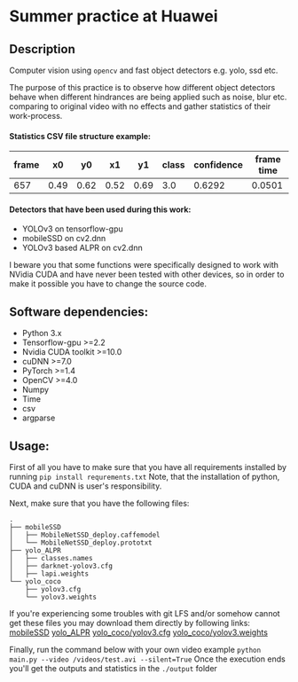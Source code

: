 
# Summer practice at Huawei
## Description
Computer vision using `opencv` and fast object detectors e.g. yolo, ssd etc.

The purpose of this practice is to observe how different object detectors behave when different hindrances are being applied such as noise, blur etc. comparing to original video with no effects and gather statistics of their work-process.
#### Statistics CSV file structure example:
| frame |  x0  |  y0  |  x1  |  y1  | class | confidence | frame time |
|-------|------|------|------|------|-------|------------|------------|
|  657  | 0.49 | 0.62 | 0.52 | 0.69 |  3.0  |   0.6292   |   0.0501   |
#### Detectors that have been used during this work:
- YOLOv3 on tensorflow-gpu
- mobileSSD on cv2.dnn
- YOLOv3 based ALPR on cv2.dnn

I beware you that some functions were specifically designed to work with NVidia CUDA and have never been tested with other devices, so in order to make it possible you have to change the source code.

## Software dependencies:
- Python 3.x
- Tensorflow-gpu >=2.2
- Nvidia CUDA toolkit >=10.0
- cuDNN >=7.0
- PyTorch >=1.4
- OpenCV >=4.0
- Numpy
- Time
- csv
- argparse
## Usage:
First of all you have to make sure that you have all requirements installed by running
    `pip install requrements.txt`
Note, that the installation of python, CUDA and cuDNN is user's responsibility.

Next, make sure that you have the following files:

```
.
├── mobileSSD
│ 	├── MobileNetSSD_deploy.caffemodel
│ 	└── MobileNetSSD_deploy.prototxt
├── yolo_ALPR
│ 	├── classes.names
│ 	├── darknet-yolov3.cfg
│ 	├── lapi.weights
└── yolo_coco
	├── yolov3.cfg
	└── yolov3.weights
```
If you're experiencing some troubles with git LFS and/or somehow cannot get these files you may download them directly by following links:
    [mobileSSD](https://github.com/djmv/MobilNet_SSD_opencv)
    [yolo_ALPR](https://www.kaggle.com/achrafkhazri/yolo-weights-for-licence-plate-detector)
    [yolo_coco/yolov3.cfg](https://github.com/x4nth055/pythoncode-tutorials/blob/master/machine-learning/object-detection/cfg/yolov3.cfg)
    [yolo_coco/yolov3.weights](https://pjreddie.com/media/files/yolov3.weights)

Finally, run the command below with your own video example
    `python main.py --video /videos/test.avi --silent=True`
Once the execution ends you'll get the outputs and statistics in the `./output` folder